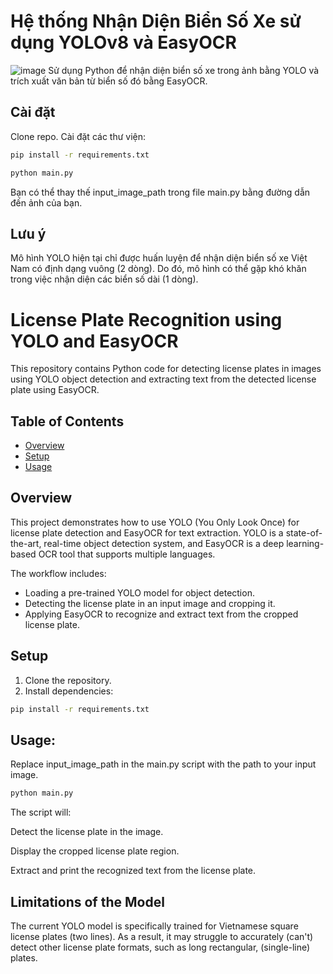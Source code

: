 # **Hệ thống Nhận Diện Biển Số Xe sử dụng YOLOv8 và EasyOCR**
![image](https://github.com/user-attachments/assets/0f95559f-2f6b-486b-9260-4c7a08838224)
Sử dụng Python để nhận diện biển số xe trong ảnh bằng YOLO và trích xuất văn bản từ biển số đó bằng EasyOCR.
## Cài đặt
Clone repo.
Cài đặt các thư viện:
```Bash
pip install -r requirements.txt
```

```Bash
python main.py
```
Bạn có thể thay thế input_image_path trong file main.py bằng đường dẫn đến ảnh của bạn.

## Lưu ý
Mô hình YOLO hiện tại chỉ được huấn luyện để nhận diện biển số xe Việt Nam có định dạng vuông (2 dòng). Do đó, mô hình có thể gặp khó khăn trong việc nhận diện các biển số dài (1 dòng).
# License Plate Recognition using YOLO and EasyOCR

This repository contains Python code for detecting license plates in images using YOLO object detection and extracting text from the detected license plate using EasyOCR.

## Table of Contents

- [Overview](#overview)
- [Setup](#setup)
- [Usage](#usage)


## Overview

This project demonstrates how to use YOLO (You Only Look Once) for license plate detection and EasyOCR for text extraction. YOLO is a state-of-the-art, real-time object detection system, and EasyOCR is a deep learning-based OCR tool that supports multiple languages.

The workflow includes:
- Loading a pre-trained YOLO model for object detection.
- Detecting the license plate in an input image and cropping it.
- Applying EasyOCR to recognize and extract text from the cropped license plate.

## Setup

1. Clone the repository.
2. Install dependencies:
```bash
pip install -r requirements.txt
```
## Usage:
Replace input_image_path in the main.py script with the path to your input image.

```bash
python main.py
```
The script will:

Detect the license plate in the image.

Display the cropped license plate region.

Extract and print the recognized text from the license plate.

## Limitations of the Model
The current YOLO model is specifically trained for Vietnamese square license plates (two lines). As a result, it may struggle to accurately (can't) detect other license plate formats, such as long rectangular, (single-line) plates.

